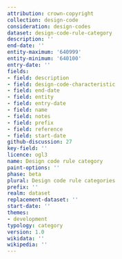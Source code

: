 ```yaml
---
attribution: crown-copyright
collection: design-code
consideration: design-codes
dataset: design-code-rule-category
description: ''
end-date: ''
entity-maximum: '640999'
entity-minimum: '640100'
entry-date: ''
fields:
- field: description
- field: design-code-characteristic
- field: end-date
- field: entity
- field: entry-date
- field: name
- field: notes
- field: prefix
- field: reference
- field: start-date
github-discussion: 27
key-field: ''
licence: ogl3
name: Design code rule category
paint-options: ''
phase: beta
plural: Design code rule categories
prefix: ''
realm: dataset
replacement-dataset: ''
start-date: ''
themes:
- development
typology: category
version: 1.0
wikidata: ''
wikipedia: ''
---
```

